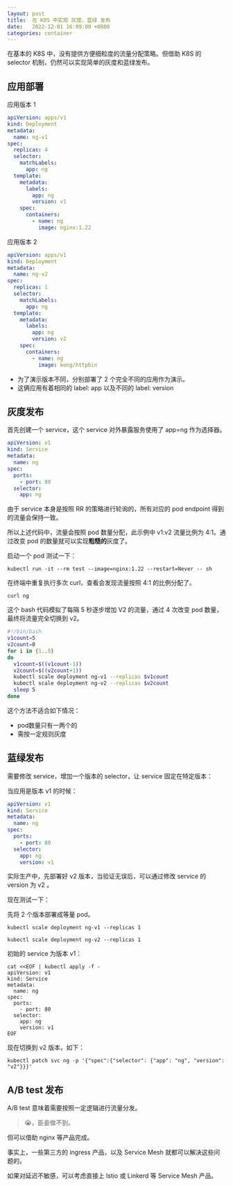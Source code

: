 ```yaml
---
layout: post
title:  在 K8S 中实现 灰度，蓝绿 发布
date:   2022-12-01 16:09:00 +0800
categories: container
---
```


在基本的 K8S 中，没有提供方便细粒度的流量分配策略。但借助 K8S 的 selector 机制，仍然可以实现简单的灰度和蓝绿发布。

## 应用部署

应用版本 1

```yaml
apiVersion: apps/v1
kind: Deployment
metadata:
  name: ng-v1
spec:
  replicas: 4
  selector:
    matchLabels:
      app: ng
  template:
    metadata:
      labels:
        app: ng
        version: v1
    spec:
      containers:
        - name: ng
          image: nginx:1.22
```

应用版本 2

```yaml
apiVersion: apps/v1
kind: Deployment
metadata:
  name: ng-v2
spec:
  replicas: 1
  selector:
    matchLabels:
      app: ng
  template:
    metadata:
      labels:
        app: ng
        version: v2
    spec:
      containers:
        - name: ng
          image: kong/httpbin
```

- 为了演示版本不同，分别部署了 2 个完全不同的应用作为演示。
- 这俩应用有着相同的 label: app 以及不同的 label: version

## 灰度发布

首先创建一个 service，这个 service 对外暴露服务使用了 app=ng 作为选择器。

```yaml
apiVersion: v1
kind: Service
metadata:
  name: ng
spec:
  ports:
    - port: 80
  selector:
    app: ng
```

由于 service 本身是按照 RR 的策略进行轮询的，所有对应的 pod endpoint 得到的流量会保持一致。

所以上述代码中，流量会按照 pod 数量分配，此示例中 v1:v2 流量比例为 4:1。通过改变 pod 的数量就可以实现**粗糙的**灰度了。

启动一个 pod 测试一下：

```shell
kubectl run -it --rm test --image=nginx:1.22 --restart=Never -- sh
```

在终端中重复执行多次 curl，查看会发现流量按照 4:1 的比例分配了。

```shell
curl ng
```

这个 bash 代码模拟了每隔 5 秒逐步增加 V2 的流量，通过 4 次改变 pod 数量，最终将流量完全切换到 v2。

```bash
#!/bin/bash
v1count=5
v2count=0
for i in {1..5}
do
  v1count=$((v1count-1))
  v2count=$((v2count+1))
  kubectl scale deployment ng-v1 --replicas $v1count
  kubectl scale deployment ng-v2 --replicas $v2count
  sleep 5
done
```

这个方法不适合如下情况：

- pod数量只有一两个的
- 需按一定规则灰度

## 蓝绿发布

需要修改 service，增加一个版本的 selector，让 service 固定在特定版本：

当应用是版本 v1 的时候：

```yaml
apiVersion: v1
kind: Service
metadata:
  name: ng
spec:
  ports:
    - port: 80
  selector:
    app: ng
    version: v1
```

实际生产中，先部署好 v2 版本，当验证无误后，可以通过修改 service 的 version 为 v2 。

现在测试一下：

先将 2 个版本部署成等量 pod。

```shell
kubectl scale deployment ng-v1 --replicas 1

kubectl scale deployment ng-v2 --replicas 1
```

初始的 service 为版本 v1：

```shell
cat <<EOF | kubectl apply -f -
apiVersion: v1
kind: Service
metadata:
  name: ng
spec:
  ports:
    - port: 80
  selector:
    app: ng
    version: v1
EOF
```

现在切换到 v2 版本，如下：

```shell
kubectl patch svc ng -p '{"spec":{"selector": {"app": "ng", "version": "v2"}}}'
```

## A/B test 发布

A/B test 意味着需要按照一定逻辑进行流量分发。

> 😭，臣妾做不到。

但可以借助 nginx 等产品完成。

事实上，一些第三方的 ingress 产品，以及 Service Mesh 就都可以解决这些问题的。

如果对延迟不敏感，可以考虑直接上 Istio 或 Linkerd 等 Service Mesh 产品。
